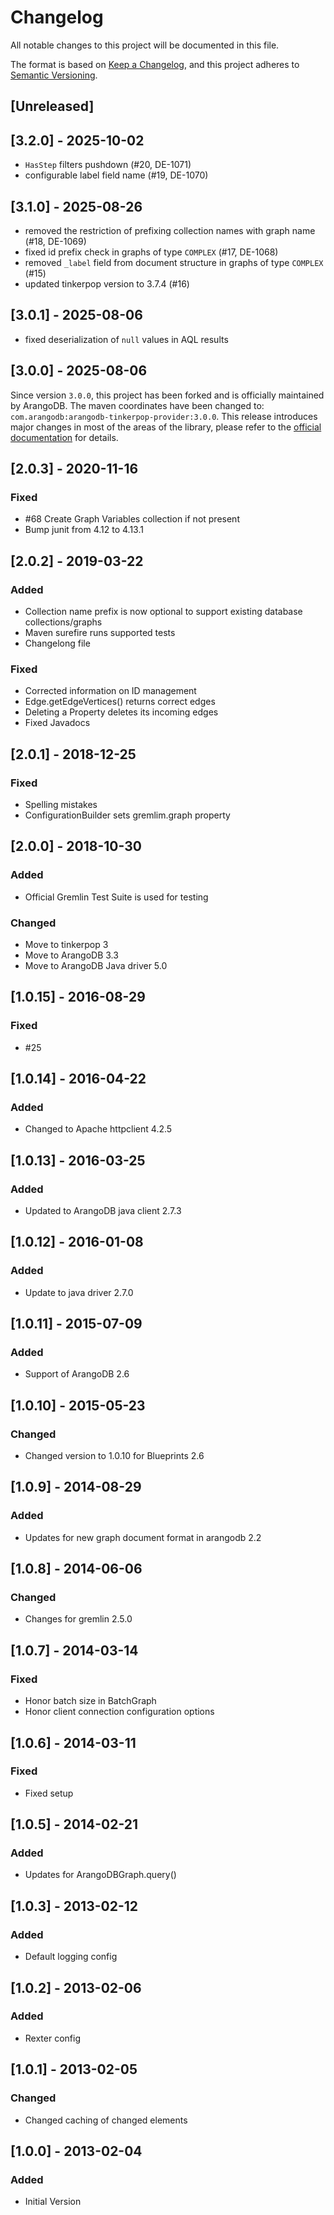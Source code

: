 # Changelog
All notable changes to this project will be documented in this file.

The format is based on [Keep a Changelog](https://keepachangelog.com/en/1.0.0/),
and this project adheres to [Semantic Versioning](https://semver.org/spec/v2.0.0.html).

## [Unreleased]

## [3.2.0] - 2025-10-02

- `HasStep` filters pushdown (#20, DE-1071)
- configurable label field name (#19, DE-1070)

## [3.1.0] - 2025-08-26

- removed the restriction of prefixing collection names with graph name (#18, DE-1069)
- fixed id prefix check in graphs of type `COMPLEX` (#17, DE-1068)
- removed `_label` field from document structure in graphs of type `COMPLEX` (#15)
- updated tinkerpop version to 3.7.4 (#16)

## [3.0.1] - 2025-08-06

- fixed deserialization of `null` values in AQL results

## [3.0.0] - 2025-08-06

Since version `3.0.0`, this project has been forked and is officially maintained by ArangoDB.
The maven coordinates have been changed to: `com.arangodb:arangodb-tinkerpop-provider:3.0.0`.
This release introduces major changes in most of the areas of the library, please refer to the 
[official documentation](https://github.com/arangodb/arangodb-tinkerpop-provider) for details.

## [2.0.3] - 2020-11-16

### Fixed
- #68 Create Graph Variables collection if not present
- Bump junit from 4.12 to 4.13.1 

## [2.0.2] - 2019-03-22

### Added
 - Collection name prefix is now optional to support existing database collections/graphs
 - Maven surefire runs supported tests
 - Changelong file

### Fixed
 - Corrected information on ID management
 - Edge.getEdgeVertices() returns correct edges
 - Deleting a Property deletes its incoming edges
 - Fixed Javadocs

## [2.0.1] - 2018-12-25
### Fixed
 - Spelling mistakes
 - ConfigurationBuilder sets gremlim.graph property

## [2.0.0] - 2018-10-30
### Added
 - Official Gremlin Test Suite is used for testing
### Changed
 - Move to tinkerpop 3
 - Move to ArangoDB 3.3
 - Move to ArangoDB Java driver 5.0

## [1.0.15] - 2016-08-29
### Fixed
 - #25

## [1.0.14] - 2016-04-22
### Added
 - Changed to Apache httpclient 4.2.5

## [1.0.13] - 2016-03-25
### Added
 - Updated to ArangoDB java client 2.7.3

## [1.0.12] - 2016-01-08
### Added
 - Update to java driver 2.7.0

## [1.0.11] - 2015-07-09
### Added
 - Support of ArangoDB 2.6

## [1.0.10] - 2015-05-23
### Changed
 - Changed version to 1.0.10 for Blueprints 2.6

## [1.0.9] - 2014-08-29
### Added
 - Updates for new graph document format in arangodb 2.2

## [1.0.8] - 2014-06-06
### Changed
 - Changes for gremlin 2.5.0

## [1.0.7] - 2014-03-14
### Fixed
 - Honor batch size in BatchGraph
 - Honor client connection configuration options

## [1.0.6] - 2014-03-11
### Fixed
 - Fixed setup

## [1.0.5] - 2014-02-21
### Added
 - Updates for ArangoDBGraph.query()

## [1.0.3] - 2013-02-12
### Added
 - Default logging config

## [1.0.2] - 2013-02-06
### Added
 - Rexter config

## [1.0.1] - 2013-02-05
### Changed
 - Changed caching of changed elements

## [1.0.0] - 2013-02-04
### Added
 - Initial Version
